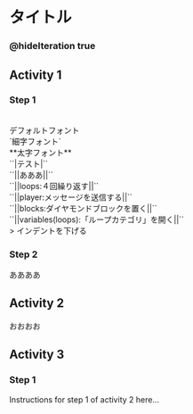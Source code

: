 # タイトル
### @hideIteration true
## Activity 1

### Step 1
<br>
デフォルトフォント<br><!--デフォルトフォント-->
`細字フォント`<br><!--細字フォント-->
**太字フォント**<br><!--太字フォント-->
``|テスト|``<br><!--ボタン風文言-->
``||あああ||``<br><!--ラベル風文言-->
``||loops:４回繰り返す||``<br><!--クリックすると「ループ」カテゴリが開く-->
``||player:メッセージを送信する||``<br><!--クリックすると「プレイヤー」カテゴリが開く-->
``||blocks:ダイヤモンドブロックを置く||``<br><!--クリックすると「ブロック」カテゴリが開く-->
``||variables(loops):「ループカテゴリ」を開く||``<br><!--「ループカテゴリ」を開くがオレンジ色のラベルで表示され、クリックすると「ループ」カテゴリが開く-->
> インデントを下げる<br><!--インデントを下げる-->



### Step 2
ああああ

## Activity 2
おおおお


## Activity 3

### Step 1

Instructions for step 1 of activity 2 here...

